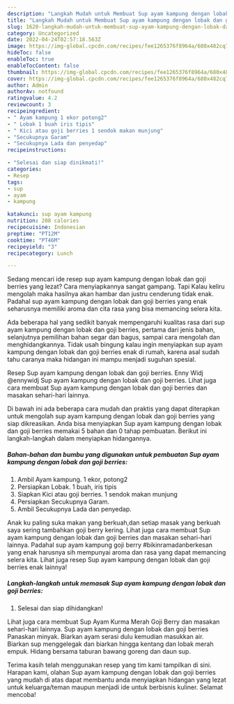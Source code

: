 ```yaml
---
description: "Langkah Mudah untuk Membuat Sup ayam kampung dengan lobak dan goji berries yang Sempurna, Buat Buka Puasa Enak Banget"
title: "Langkah Mudah untuk Membuat Sup ayam kampung dengan lobak dan goji berries yang Sempurna, Buat Buka Puasa Enak Banget"
slug: 1620-langkah-mudah-untuk-membuat-sup-ayam-kampung-dengan-lobak-dan-goji-berries-yang-sempurna-buat-buka-puasa-enak-banget
category: Uncategorized
date: 2022-04-24T02:57:18.563Z
image: https://img-global.cpcdn.com/recipes/fee1265376f8964a/680x482cq70/sup-ayam-kampung-dengan-lobak-dan-goji-berries-foto-resep-utama.jpg
hideToc: false
enableToc: true
enableTocContent: false
thumbnail: https://img-global.cpcdn.com/recipes/fee1265376f8964a/680x482cq70/sup-ayam-kampung-dengan-lobak-dan-goji-berries-foto-resep-utama.jpg
cover: https://img-global.cpcdn.com/recipes/fee1265376f8964a/680x482cq70/sup-ayam-kampung-dengan-lobak-dan-goji-berries-foto-resep-utama.jpg
author: Admin
authorAv: notfound
ratingvalue: 4.2
reviewcount: 3
recipeingredient:
- " Ayam kampung 1 ekor potong2"
- " Lobak 1 buah iris tipis"
- " Kici atau goji berries 1 sendok makan munjung"
- "Secukupnya Garam"
- "Secukupnya Lada dan penyedap"
recipeinstructions:

- "Selesai dan siap dinikmati!"
categories:
- Resep
tags:
- sup
- ayam
- kampung

katakunci: sup ayam kampung 
nutrition: 208 calories
recipecuisine: Indonesian
preptime: "PT12M"
cooktime: "PT46M"
recipeyield: "3"
recipecategory: Lunch

---
```



Sedang mencari ide resep sup ayam kampung dengan lobak dan goji berries yang lezat? Cara menyiapkannya sangat gampang. Tapi Kalau keliru mengolah maka hasilnya akan hambar dan justru cenderung tidak enak. Padahal sup ayam kampung dengan lobak dan goji berries yang enak seharusnya memiliki aroma dan cita rasa yang bisa memancing selera kita.


Ada beberapa hal yang sedikit banyak mempengaruhi kualitas rasa dari sup ayam kampung dengan lobak dan goji berries, pertama dari jenis bahan, selanjutnya pemilihan bahan segar dan bagus, sampai cara mengolah dan menghidangkannya. Tidak usah bingung kalau ingin menyiapkan sup ayam kampung dengan lobak dan goji berries enak di rumah, karena asal sudah tahu caranya maka hidangan ini mampu menjadi suguhan spesial.

Resep Sup ayam kampung dengan lobak dan goji berries. Enny Widj @ennywidj Sup ayam kampung dengan lobak dan goji berries. Lihat juga cara membuat Sup ayam kampung dengan lobak dan goji berries dan masakan sehari-hari lainnya.


Di bawah ini ada beberapa cara mudah dan praktis yang dapat diterapkan untuk mengolah sup ayam kampung dengan lobak dan goji berries yang siap dikreasikan. Anda bisa menyiapkan Sup ayam kampung dengan lobak dan goji berries memakai 5 bahan dan 0 tahap pembuatan. Berikut ini langkah-langkah dalam menyiapkan hidangannya.

<!--inarticleads1-->

##### Bahan-bahan dan bumbu yang digunakan untuk pembuatan Sup ayam kampung dengan lobak dan goji berries:

1. Ambil  Ayam kampung. 1 ekor, potong2
1. Persiapkan  Lobak. 1 buah, iris tipis
1. Siapkan  Kici atau goji berries. 1 sendok makan munjung
1. Persiapkan Secukupnya Garam.
1. Ambil Secukupnya Lada dan penyedap.


Anak ku paling suka makan yang berkuah,dan setiap masak yang berkuah saya sering tambahkan goji berry kering. Lihat juga cara membuat Sup ayam kampung dengan lobak dan goji berries dan masakan sehari-hari lainnya. Padahal sup ayam kampung goji berry #bikinramadanberkesan yang enak harusnya sih mempunyai aroma dan rasa yang dapat memancing selera kita. Lihat juga resep Sup ayam kampung dengan lobak dan goji berries enak lainnya! 

<!--inarticleads2-->

##### Langkah-langkah untuk memasak Sup ayam kampung dengan lobak dan goji berries:


1. Selesai dan siap dihidangkan!

Lihat juga cara membuat Sup Ayam Kurma Merah Goji Berry dan masakan sehari-hari lainnya. Sup ayam kampung dengan lobak dan goji berries Panaskan minyak. Biarkan ayam serasi dulu kemudian masukkan air. Biarkan sup menggelegak dan biarkan hingga kentang dan lobak merah empuk. Hidang bersama taburan bawang goreng dan daun sup. 

Terima kasih telah menggunakan resep yang tim kami tampilkan di sini. Harapan kami, olahan Sup ayam kampung dengan lobak dan goji berries yang mudah di atas dapat membantu anda menyiapkan hidangan yang lezat untuk keluarga/teman maupun menjadi ide untuk berbisnis kuliner. Selamat mencoba!
